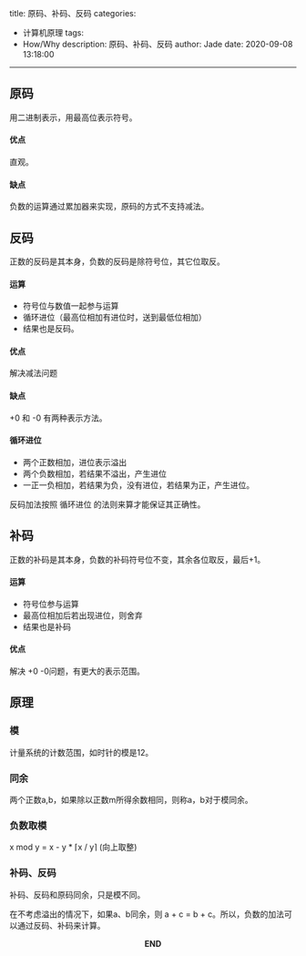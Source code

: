 title: 原码、补码、反码
categories:
  - 计算机原理
tags:
  - How/Why
description: 原码、补码、反码
author: Jade
date: 2020-09-08 13:18:00
---

## 原码
用二进制表示，用最高位表示符号。
#### 优点
直观。
#### 缺点
负数的运算通过累加器来实现，原码的方式不支持减法。

## 反码
正数的反码是其本身，负数的反码是除符号位，其它位取反。
#### 运算
- 符号位与数值一起参与运算
- 循环进位（最高位相加有进位时，送到最低位相加）
- 结果也是反码。
#### 优点
解决减法问题
#### 缺点
+0 和 -0 有两种表示方法。
#### 循环进位
- 两个正数相加，进位表示溢出
- 两个负数相加，若结果不溢出，产生进位
- 一正一负相加，若结果为负，没有进位，若结果为正，产生进位。

反码加法按照 循环进位 的法则来算才能保证其正确性。

## 补码
正数的补码是其本身，负数的补码符号位不变，其余各位取反，最后+1。
#### 运算
- 符号位参与运算
- 最高位相加后若出现进位，则舍弃
- 结果也是补码
#### 优点
解决 +0 -0问题，有更大的表示范围。

## 原理
### 模
计量系统的计数范围，如时针的模是12。
### 同余
两个正数a,b，如果除以正数m所得余数相同，则称a，b对于模同余。
### 负数取模
x mod y = x - y * ⌈x / y⌉ (向上取整) 
### 补码、反码
补码、反码和原码同余，只是模不同。

在不考虑溢出的情况下，如果a、b同余，则 a + c = b + c。所以，负数的加法可以通过反码、补码来计算。

<p style="text-align: center"><strong>END</strong></p>